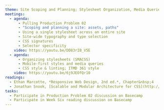 ```yaml
---
theme: Site Scoping and Planning; Stylesheet Organization, Media Queries
meetings:
  - agenda:
      - Pulling Production Problem 02
      - "Scoping and planning a site: assets, paths"
      - Using a single stylesheet across an entire site
      - Site-wide typography and type selection
      - CSS signatures
      - Selector specificity
    video: https://youtu.be/DD83rIB_V5E
  - agenda:
      - Organizing stylesheets (SMACSS)    
      - Mobile-first styles and media queries
      - CSS style & linting; ITMD 361 style
    video: https://youtu.be/6j9JEOfQr10
readings:
  - Ethan Marcotte, *Responsive Web Design, 2nd ed.*, Chapter&nbsp;4
  - Jonathan Snook, [Scalable and Modular Architecture for CSS](http://smacss.com/), Introduction; Chapters&nbsp;3–4
tasks:
  - Participate in Production Problem 02 discussion on Basecamp
  - Participate in Week Six reading discussion on Basecamp
---
```

